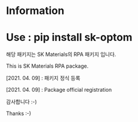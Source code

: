 # Information

# Use : pip install sk-optom

해당 패키지는 SK Materials의 RPA 패키지 입니다.

This is SK Materials RPA package.


[2021. 04. 09] : 패키지 정식 등록

[2021. 04. 09] : Package official registration

감사합니다 :-)

Thanks :-)
